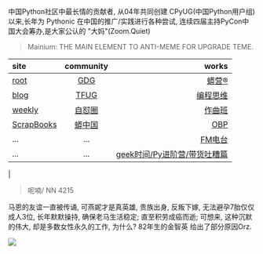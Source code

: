 中国Python社区中最长情的贡献者, 从04年共同创建 CPyUG(中国Python用户组)以来,长年为 Pythonic 在中国的推广/实践进行各种尝试, 连续四届主持PyCon中国大会筹办,是大家公认的 "大妈"(Zoom.Quiet)

> Mainium: THE MAIN ELEMENT TO ANTI-MEME FOR UPGRADE TEME.

| site | community | works |
| :-----| :----: | ----: |
| [root](http://zoomquiet.io/) | [GDG](https://blog.zhgdg.org/) | [蟒营®](https://doc.101.camp/) |
| [blog](https://blog.zoomquiet.io/pages/zoomquiet.html) | [TFUG](http://zh.tfug.world/) | [编程思维](https://py.101.camp/) |
| [weekly](http://weekly.pychina.org/) | [自怼圈](https://du.101.camp/) | [作曲班](https://mu.101.camp/) |
| [ScrapBooks](https://zoomquiet.io/collection.html) | [蟒中国](https://pychina.org/) | [OBP](https://zoomquiet.io/obp/index.html) |
| ... | ... | [FM电台](https://fm.101.camp/) |
| ... | ... | [geek时间/Py进阶营/带货吐糟篇](https://fm.101.camp/2020/geek2py-dama.html) 
 |


> ​呢喃/ NN 4215

马恩的友谊一直被传诵,
可燕妮才是真英雄,
贵族出身,
反叛下嫁,
无法避孕7胎仅仅成人3位,
长年默默操持,
确保老马生活稳定;
直至积劳成癌而逝;
可想来,
这种沉默的伟大,
却是多数女性永久的工作,
为什么?
82年生的金智英
给出了部分原因Orz.

![](http://ydlj.zoomquiet.top/ipic/2020-12-01-zq42-today-card-2012.002.jpeg)


